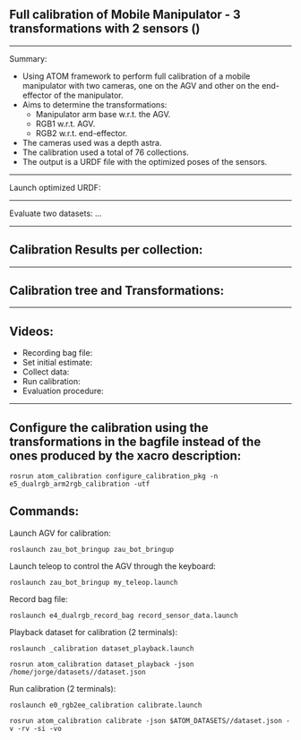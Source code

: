## Full calibration of Mobile Manipulator - 3 transformations with 2 sensors ()
_______________________________

Summary: 
* Using ATOM framework to perform full calibration of a mobile manipulator with two cameras, one on the AGV and other on the end-effector of the manipulator.
* Aims to determine the transformations: 
    * Manipulator arm base w.r.t. the AGV.
    * RGB1 w.r.t. AGV. 
    * RGB2 w.r.t. end-effector.
* The cameras used was a depth astra. 
* The calibration used a total of 76 collections.
* The output is a URDF file with the optimized poses of the sensors.
_______________________________

Launch optimized URDF:

_______________________________

Evaluate two datasets: ...

_______________________________

## Calibration Results per collection:

_______________________________

## Calibration tree and Transformations:

_______________________________

## Videos:
* Recording bag file: 
* Set initial estimate: 
* Collect data: 
* Run calibration: 
* Evaluation procedure:
_______________________________

## Configure the calibration using the transformations in the bagfile instead of the ones produced by the xacro description:

    rosrun atom_calibration configure_calibration_pkg -n e5_dualrgb_arm2rgb_calibration -utf

## Commands:
Launch AGV for calibration:

    roslaunch zau_bot_bringup zau_bot_bringup

Launch teleop to control the AGV through the keyboard:

    roslaunch zau_bot_bringup my_teleop.launch 

Record bag file:

    roslaunch e4_dualrgb_record_bag record_sensor_data.launch

Playback dataset for calibration (2 terminals):

    roslaunch _calibration dataset_playback.launch

    rosrun atom_calibration dataset_playback -json /home/jorge/datasets//dataset.json 

Run calibration (2 terminals):

    roslaunch e0_rgb2ee_calibration calibrate.launch

    rosrun atom_calibration calibrate -json $ATOM_DATASETS//dataset.json -v -rv -si -vo

